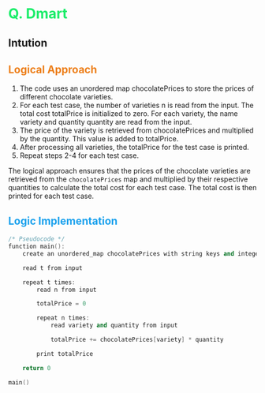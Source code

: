 # <span style="color:#1AED69"> Q. **Dmart**</span>


## **Intution**

## <span style="color:#ED7F1A"> Logical Approach</span>


1. The code uses an unordered map chocolatePrices to store the prices of different chocolate varieties.
2. For each test case, the number of varieties n is read from the input.
The total cost totalPrice is initialized to zero.
For each variety, the name variety and quantity quantity are read from the input.
1. The price of the variety is retrieved from chocolatePrices and multiplied by the quantity. This value is added to totalPrice.
2. After processing all varieties, the totalPrice for the test case is printed.
3. Repeat steps 2-4 for each test case.

The logical approach ensures that the prices of the chocolate varieties are retrieved from the `chocolatePrices` map and multiplied by their respective quantities to calculate the total cost for each test case. The total cost is then printed for each test case.



## <span style="color:#1AA1ED"> **Logic Implementation** </span>

```cpp
/* Pseudocode */
function main():
    create an unordered_map chocolatePrices with string keys and integer values, and initialize it with chocolate variety names and their corresponding prices

    read t from input

    repeat t times:
        read n from input

        totalPrice = 0

        repeat n times:
            read variety and quantity from input

            totalPrice += chocolatePrices[variety] * quantity

        print totalPrice

    return 0

main()

```
